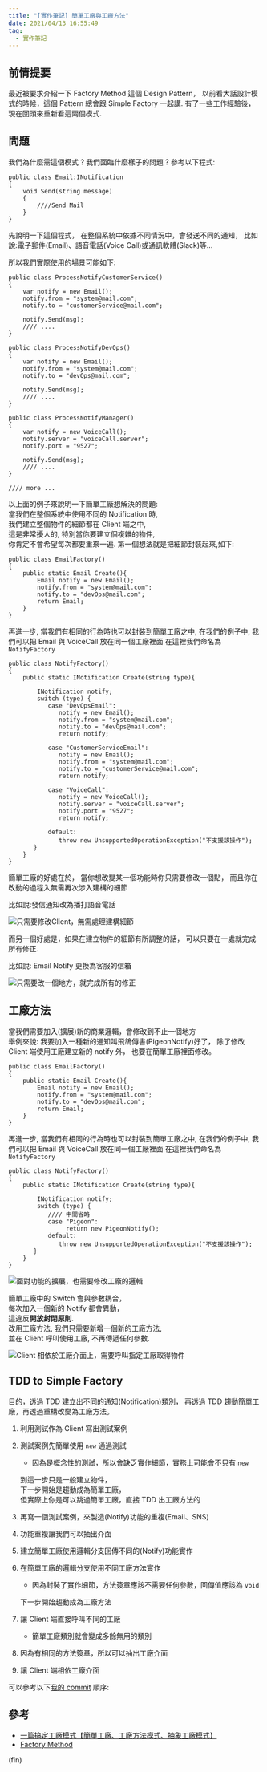 ```yaml
---
title: "[實作筆記] 簡單工廠與工廠方法"
date: 2021/04/13 16:55:49 
tag:
  - 實作筆記
---
```


## 前情提要

最近被要求介紹一下 Factory Method 這個 Design Pattern，
以前看大話設計模式的時候，這個 Pattern 總會跟 Simple Factory 一起講. 
有了一些工作經驗後，現在回頭來重新看這兩個模式.

## 問題

我們為什麼需這個模式 ? 我們面臨什麼樣子的問題 ?
參考以下程式:

```csharp=
public class Email:INotification
{
    void Send(string message)
    {
        ////Send Mail
    }
}
```

先說明一下這個程式，
在整個系統中依據不同情況中，會發送不同的通知，
比如說:電子郵件(Email)、語音電話(Voice Call)或通訊軟體(Slack)等…

所以我們實際使用的場景可能如下:

```csharp=
public class ProcessNotifyCustomerService()
{
    var notify = new Email();
    notify.from = "system@mail.com";
    notify.to = "customerService@mail.com";

    notify.Send(msg);
    //// ....
}

public class ProcessNotifyDevOps()
{
    var notify = new Email();
    notify.from = "system@mail.com";
    notify.to = "devOps@mail.com";

    notify.Send(msg);
    //// ....
}

public class ProcessNotifyManager()
{
    var notify = new VoiceCall();
    notify.server = "voiceCall.server";
    notify.port = "9527";

    notify.Send(msg);
    //// ....
}

//// more ...

```

以上面的例子來說明一下簡單工廠想解決的問題:  
當我們在整個系統中使用不同的 Notification 時,  
我們建立整個物件的細節都在 Client 端之中,  
這是非常擾人的, 特別當你要建立個複雜的物件,  
你肯定不會希望每次都要重來一遍.
第一個想法就是把細節封裝起來,如下:

```csharp=
public class EmailFactory()
{
    public static Email Create(){
        Email notify = new Email();
        notify.from = "system@mail.com";
        notify.to = "devOps@mail.com";
        return Email;
    }
}
```

再進一步, 當我們有相同的行為時也可以封裝到簡單工廠之中,
在我們的例子中, 我們可以把 Email 與 VoiceCall 放在同一個工廠裡面
在這裡我們命名為 `NotifyFactory`

```csharp=
public class NotifyFactory()
{
    public static INotification Create(string type){
    
        INotification notify;
        switch (type) {
           case "DevOpsEmail":
              notify = new Email();
              notify.from = "system@mail.com";
              notify.to = "devOps@mail.com";
              return notify;
    
           case "CustomerServiceEmail":
              notify = new Email();
              notify.from = "system@mail.com";
              notify.to = "customerService@mail.com";
              return notify;
    
           case "VoiceCall":
              notify = new VoiceCall();
              notify.server = "voiceCall.server";
              notify.port = "9527";
              return notify;
  
           default:
              throw new UnsupportedOperationException("不支援該操作");
       }
    }
}
```

簡單工廠的好處在於，
當你想改變某一個功能時你只需要修改一個點，
而且你在改動的過程入無需再次涉入建構的細節

比如說:發信通知改為播打語音電話

![只需要修改Client，無需處理建構細節](https://i.imgur.com/dRcWMPq.jpg)

而另一個好處是，如果在建立物件的細節有所調整的話，
可以只要在一處就完成所有修正.

比如說: Email Notify 更換為客服的信箱

![只需要改一個地方，就完成所有的修正](https://i.imgur.com/LQIRpPQ.jpg)

## 工廠方法

當我們需要加入(擴展)新的商業邏輯，會修改到不止一個地方  
舉例來說:
我要加入一種新的通知叫飛鴿傳書(PigeonNotify)好了，
除了修改 Client 端使用工廠建立新的 notify 外，
也要在簡單工廠裡面修改。

```csharp=
public class EmailFactory()
{
    public static Email Create(){
        Email notify = new Email();
        notify.from = "system@mail.com";
        notify.to = "devOps@mail.com";
        return Email;
    }
}
```

再進一步, 當我們有相同的行為時也可以封裝到簡單工廠之中,
在我們的例子中, 我們可以把 Email 與 VoiceCall 放在同一個工廠裡面
在這裡我們命名為 `NotifyFactory`

```csharp=
public class NotifyFactory()
{
    public static INotification Create(string type){
    
        INotification notify;
        switch (type) {
           //// 中間省略
           case "Pigeon":
                return new PigeonNotify();
           default:
              throw new UnsupportedOperationException("不支援該操作");
       }
    }
}
```

![面對功能的擴展，也需要修改工廠的邏輯](https://i.imgur.com/uIAAcNL.jpg)

簡單工廠中的 Switch 會與參數耦合，  
每次加入一個新的 Notify 都會異動，  
這違反**開放封閉原則**.  
改用工廠方法, 我們只需要新增一個新的工廠方法,  
並在 Client 呼叫使用工廠, 不再傳遞任何參數.  

![Client 相依於工廠介面上，需要呼叫指定工廠取得物件](https://i.imgur.com/FoMuHwG.jpg)

## TDD to Simple Factory

目的，透過 TDD 建立出不同的通知(Notification)類別，
再透過 TDD 趨動簡單工廠，再透過重構改變為工廠方法。

1. 利用測試作為 Client 寫出測試案例
2. 測試案例先簡單使用 `new` 通過測試
    - 因為是概念性的測試，所以會缺乏實作細節，實務上可能會不只有 `new`  

    到這一步只是一般建立物件，  
    下一步開始是趨動成為簡單工廠，  
    但實際上你是可以跳過簡單工廠，直接 TDD 出工廠方法的  

3. 再寫一個測試案例，來製造(Notify)功能的重複(Email、SNS)
4. 功能重複讓我們可以抽出介面
5. 建立簡單工廠使用邏輯分支回傳不同的(Notify)功能實作
6. 在簡單工廠的邏輯分支使用不同工廠方法實作
   - 因為封裝了實作細節，方法簽章應該不需要任何參數，回傳值應該為 `void`

    下一步開始趨動成為工廠方法

7. 讓 Client 端直接呼叫不同的工廠
   - 簡單工廠類別就會變成多餘無用的類別 
8. 因為有相同的方法簽章，所以可以抽出工廠介面
9. 讓 Client 端相依工廠介面

可以參考以下[我的 commit](https://github.com/marsen/Marsen.NetCore.Dojo/pull/33/commits) 順序:

## 參考

- [一篇搞定工廠模式【簡單工廠、工廠方法模式、抽象工廠模式】](https://www.it145.com/9/55827.html)
- [Factory Method](https://refactoring.guru/design-patterns/factory-method)

(fin)
